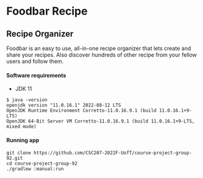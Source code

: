 # Foodbar Recipe
## Recipe Organizer 

Foodbar is an easy to use, all-in-one recipe organizer that lets create and share your recipes. Also discover hundreds of other recipe from your fellow users and follow them.

#### Software requirements
- JDK 11

``` shell
$ java -version
openjdk version "11.0.16.1" 2022-08-12 LTS
OpenJDK Runtime Environment Corretto-11.0.16.9.1 (build 11.0.16.1+9-LTS)
OpenJDK 64-Bit Server VM Corretto-11.0.16.9.1 (build 11.0.16.1+9-LTS, mixed mode)
```

#### Running app
```shell
git clone https://github.com/CSC207-2022F-UofT/course-project-group-92.git
cd course-project-group-92
./gradlew :manual:run
```